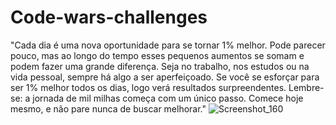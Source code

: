 # Code-wars-challenges

"Cada dia é uma nova oportunidade para se tornar 1% melhor. Pode parecer pouco, mas ao longo do tempo esses pequenos aumentos se somam e podem fazer uma grande diferença. Seja no trabalho, nos estudos ou na vida pessoal, sempre há algo a ser aperfeiçoado. Se você se esforçar para ser 1% melhor todos os dias, logo verá resultados surpreendentes. Lembre-se: a jornada de mil milhas começa com um único passo. Comece hoje mesmo, e não pare nunca de buscar melhorar."
![Screenshot_160](https://user-images.githubusercontent.com/106212780/212875232-25e550b7-200b-496e-a1a1-e9c9336ccb78.png)
